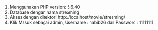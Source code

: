 1. Menggunakan PHP version: 5.6.40
2. Database dengan nama streaming
3. Akses dengan direktori http://localhost/movie/streaming/
4. Klik Masuk sebagai admin, 
   Username : habib26
   dan Password : 11111111
